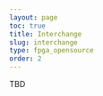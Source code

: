```yaml
---
layout: page
toc: true
title: Interchange
slug: interchange
type: fpga_opensource
order: 2
---
```



TBD